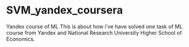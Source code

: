 # SVM_yandex_coursera
Yandex course of ML
This is about how i've have solved one task of ML course from Yandex and 
National Research University Higher School of Economics.
